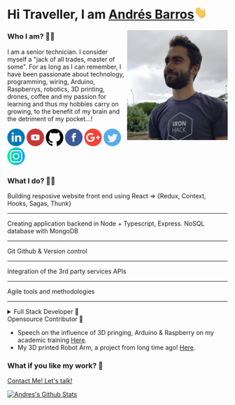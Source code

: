
<h1>Hi Traveller, I am <a href="https://andresbr92.github.io/#/">Andrés Barros</a><img src="https://raw.githubusercontent.com/ABSphreak/ABSphreak/master/gifs/Hi.gif" width="30px"></h1>
<img align='right' src="https://github.com/andresbr92/andresbr92/blob/master/my_image.jpeg" width="230" />
<h3>Who I am? 👨‍💻</h3>
<p> I am a senior technician. I consider myself a "jack of all trades, master of some". For as long as I can remember, I have been passionate about technology, programming, wiring, Arduino, Raspberrys, robotics, 3D printing, drones, coffee and my passion for learning and thus my hobbies carry on growing, to the benefit of my brain and the detriment of my pocket...! </p>

<a href="https://www.linkedin.com/in/andres-barros-rivas/"><img src="https://github.com/andresbr92/andresbr92/blob/master/logos/linkedin.png" width="40" /></a>
<a href="https://www.youtube.com/channel/UCdGvOttrcuu_mL22lm8CScQ"><img src="https://github.com/andresbr92/andresbr92/blob/master/logos/youtube-logo.png" width="40" /></a>
<a href="https://github.com/andresbr92"><img src="https://github.com/andresbr92/andresbr92/blob/master/logos/github-logo.png" width="40" /></a>
<a href="https://www.facebook.com/tresdevlogs"><img src="https://github.com/andresbr92/andresbr92/blob/master/logos/facebook.png" width="40" /></a>
<a href="mailto:andresbr92@gmail.com"><img src="https://github.com/andresbr92/andresbr92/blob/master/logos/google-plus.png" width="40" /></a>
<a href="https://twitter.com/TresDeVlogs"><img src="https://github.com/andresbr92/andresbr92/blob/master/logos/twitter.png" width="40" /></a>
<a href="https://www.instagram.com/andresbr92/?hl=es"><img src="https://github.com/andresbr92/andresbr92/blob/master/logos/instagram.png" width="40" /></a>

<h3>What I do? 👨‍💻</h3>
<p>Building resposive website front end using React => {Redux, Context, Hooks, Sagas, Thunk}</p><hr>
<p>Creating application backend in Node + Typescript, Express. NoSQL database with MongoDB</p><hr>
<p>Git Github & Version control</p><hr>
<p>Integration of the 3rd party services APIs</p><hr>
<p>Agile tools and methodologies</p><hr>
<details>
<summary>Full Stack Developer 🍥</summary>
  <ul>
    <li><a href="https://github.com/andresbr92/Code_Carry">Code_Carry</a></li>
    <li><a href="https://github.com/andresbr92/firebase-nextjs">Product Hunt Serverless App</a></li>
    <li><a href="https://github.com/andresbr92/foodies-app-project">Foodies_app</a></li>
    <li><a href="https://github.com/andresbr92/socket-chat">Socket-Chat</a></li>
    <li>Many more on and out of Github...</li>
  </ul>
</details>
<!-- <summary>Backend 🤖</summary>
  <ul>
    <li></li>
    <li></li>
    <li></li>
    <li></li>
    <li>Many more on and out of Github...</li>
  </ul>
</details>
<summary>Frontend 🤖</summary>
  <ul>
    <li></li>
    <li></li>
    <li></li>
    <li></li>
    <li>Many more on and out of Github...</li>
  </ul>
</details>

<details>

<details> -->
<summary>Opensource Contributor 📝</summary>
  <ul>
    <li>Speech on the influence of 3D pringing, Arduino & Raspberry on my academic training <a href="https://www.youtube.com/watch?v=8aIiCdSkSTA">Here</a>.</li>
    <li>My 3D printed Robot Arm, a project from long time ago! <a href="https://www.youtube.com/watch?v=K-vVVXJfJrM&t=83s">Here</a>.</li>
  </ul>
</details>

<!-- <h3>The Questions You May Have 😕</h3>
<details>
  <summary>Who are you? 👨</summary>
  <pre>
  A passionate individual who always thrive to work on end to end products which develop sustainable and scalable social and
  technical systems to create impact.<br>
  My name describes my qualities,
  A: Active Learner
  S: Sociable
  H: Hard working
  U: Ultra-precise
  T: Trustworthy
  O: Open minded to create new things
  S: Supportive
  H: Humble
  </pre>
</details> -->
<!-- <details>
  <summary>How can I believe that you are good at what you do? 🤷‍♂️</summary>
  <ul>
    <li>In Sept. 2019, I was invited to Google Machine Learning Summit at Google Hyderabad for my exceptional interest in AI.</li>
    <li>Also, I was selected as one of 120 Google Explore ML Facilitators from India to spread awareness about AI in students.
In May 2019, I was selected as Microsoft Student Partner to teach students about Cloud Infrastructure and to demonstrate deployments of applications and ML models on Azure.</li>
    <li>In July 2019, I became Mozilla Campus Captain. With this, I started an open source community in the college to build open source projects. Under this program, I have also organised a hackathon in campus.</li>
    <li>In Sept. 2018, I designed application architecture for a startup named Muffito. I was also managing the complete application development process.</li>
  </ul>
</details>
<details>
<summary>What do you do other than building AI systems? 💁‍♂️</summary>
  <ul>
    <li>I write blogs about powerful lessons in personal changes. You can visit my blog site at <a href="https://ashutoshhathidara.wordpress.com">ashutoshhathidara.wordpress.com</a>.</li>
    <li>I am a public speaker and a member of AMP (Association of Muslim Profession). We work for educating students to deal with very basic but important problems which eventually build their character.</li>
    <li>I design, build and deploy beautiful websites. Whenever I am free, I am used to create designs in Figma.</li>
  </ul>
</details> -->

<h3>What if you like my work? 🤩</h3>
<p><a href="https://andresbr92.github.io/#/contact">Contact Me! Let's talk! </a> </p>


[![Andres's Github Stats](https://github-readme-stats.vercel.app/api?username=andresbr92&show_icons=true&count_private=true)](https://github.com/andresbr92/github-readme-stats)
